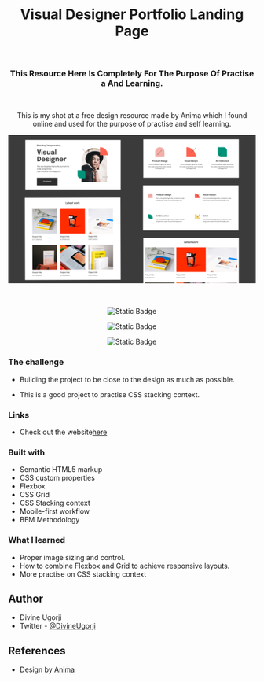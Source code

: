 <div align = "center"> 
<h1 align="center"> Visual Designer Portfolio Landing Page</h1>

<br>

<h3>This Resource Here Is Completely For The Purpose Of Practise a
And Learning.</h3>

<br>

<p>This is my shot at a free design resource made by Anima which I found online and used for the purpose of practise and self learning.</p>

![](design/Cover.jpg)

</div>

<br>
<div align="center">
<p align="center">

<!-- ![Static Badge](<https://img.shields.io/badge/HTML%205-black?style=for-the-badge&logo=html5&logoColor=white&logoSize=36px&labelColor=hsl(0%2C%200%25%2C%2017.6%25)>) -->

<a>![Static Badge](<https://img.shields.io/badge/HTML%205-%23E34F26?style=for-the-badge&logo=html5&logoColor=white&logoSize=36px&labelColor=hsl(0%2C%200%25%2C%2017.6%25)>)
</a>

<a href="#" src="https://img.shields.io/badge/CSS%203-%231572B6?style=for-the-badge&logo=css3&logoSize=36px&labelColor=%231572B6"> 
</a>

<a>![Static Badge](<https://img.shields.io/badge/PRETTIER-%23F7B93E?style=for-the-badge&logo=prettier&logoColor=black&logoSize=36px&labelColor=hsl(0%2C%200%25%2C%2017.6%25)>)</a>

<a>![Static Badge](<https://img.shields.io/badge/Git-%23181717?style=for-the-badge&logo=github&logoColor=white&logoSize=36px&labelColor=hsl(0%2C%200%25%2C%2017.6%25)>)</a>

</p>
</div>

### The challenge

- Building the project to be close to the design as much as possible.

- This is a good project to practise CSS stacking context.

### Links

- Check out the website[here](https://the-odin-homepage.netlify.app/)

### Built with

- Semantic HTML5 markup
- CSS custom properties
- Flexbox
- CSS Grid
- CSS Stacking context
- Mobile-first workflow
- BEM Methodology

### What I learned

- Proper image sizing and control.
- How to combine Flexbox and Grid to achieve responsive layouts.
- More practise on CSS stacking context

## Author

- Divine Ugorji
- Twitter - [@DivineUgorji](https://www.twitter.com/DivineUgorji)

## References

- Design by [Anima](https://www.animaapp.com)
